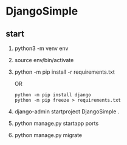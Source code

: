 # DjangoSimple

## start

1. python3 -m venv env

2. source env/bin/activate

3. python -m pip install -r requirements.txt

    OR

    ```shell
    python -m pip install django
    python -m pip freeze > requirements.txt
    ```

4. django-admin startproject DjangoSimple .

5. python manage.py startapp ports

6. python manage.py migrate


